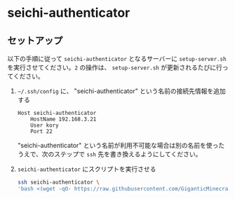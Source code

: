 # seichi-authenticator

## セットアップ

以下の手順に従って `seichi-authenticator` となるサーバーに `setup-server.sh` を実行させてください。`2` の操作は、 `setup-server.sh` が更新されるたびに行ってください。

1. `~/.ssh/config` に、 "seichi-authenticator" という名前の接続先情報を追加する

    ```
    Host seichi-authenticator
        HostName 192.168.3.21
        User kory
        Port 22
    ```

    "seichi-authenticator" という名前が利用不可能な場合は別の名前を使ったうえで、次のステップで `ssh` 先を書き換えるようにしてください。

2. `seichi-authenticator` にスクリプトを実行させる

    ```bash
    ssh seichi-authenticator \
    'bash <(wget -qO- https://raw.githubusercontent.com/GiganticMinecraft/seichi_open_servers/main/seichi-authenticator/setup-server.sh)'
    ```

